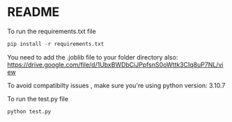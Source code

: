 # README

To run the requirements.txt file
```python
pip install -r requirements.txt
```
You need to add the .joblib file to your folder directory also: https://drive.google.com/file/d/1UbxBWDbCiJPpfsnS0oWttk3CIq8uP7NL/view

To avoid compatibilty issues , make sure you're using python version: 3.10.7

To run the test.py file
```python
python test.py
```